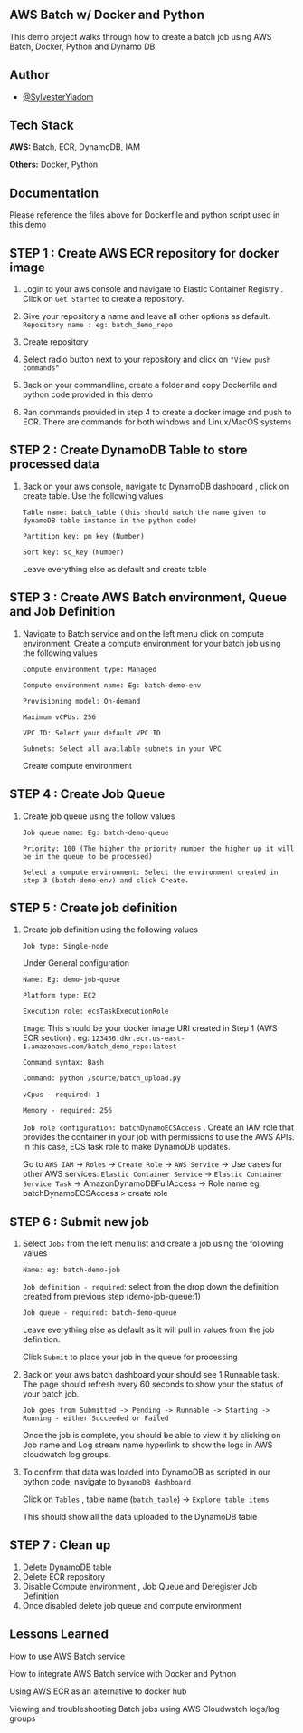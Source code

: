 
## AWS Batch w/ Docker and Python

This demo project walks through how to create a batch job using AWS Batch, Docker, Python and Dynamo DB



## Author

- [@SylvesterYiadom](https://www.linkedin.com/in/syyiadom/)


## Tech Stack

**AWS:** Batch, ECR, DynamoDB, IAM

**Others:** Docker, Python


## Documentation


Please reference the files above for Dockerfile and python script used in this demo

## STEP 1 : Create AWS ECR repository for docker image
1. Login to your aws console and navigate to Elastic Container Registry . Click on `Get Started` to create a repository.
2. Give your repository a name and leave all other options as default.  
`Repository name : eg: batch_demo_repo`

3. Create repository
4. Select radio button next to your repository and click on `"View push commands"`
5. Back on your commandline, create a folder and copy Dockerfile and python code provided in this demo
6. Ran commands provided in step 4 to create a docker image and push to ECR. There are commands for both windows and Linux/MacOS systems


## STEP 2 : Create DynamoDB Table to store processed data
1. Back on your aws console, navigate to DynamoDB dashboard , click on create table. Use the following values
    
    `Table name: batch_table (this should match the name given to dynamoDB table instance in the python code)`
    
    `Partition key: pm_key (Number)`

    `Sort key: sc_key (Number)`

    Leave everything else as default and create table

## STEP 3 : Create AWS Batch environment, Queue and Job Definition
1.  Navigate to Batch service and on the left menu click on compute environment. Create a compute environment for your batch job using the following values

    `Compute environment type: Managed`
    
    `Compute environment name: Eg: batch-demo-env`

    `Provisioning model: On-demand`

    `Maximum vCPUs: 256`

    `VPC ID: Select your default VPC ID`

    `Subnets: Select all available subnets in your VPC`

    Create compute environment

## STEP 4 : Create  Job Queue
1.  Create job queue using the follow values

    `Job queue name: Eg: batch-demo-queue`

    `Priority: 100 (The higher the priority number the higher up it will be in the queue to be processed)`

    `Select a compute environment: Select the environment created in step 3 (batch-demo-env) and click Create.`

## STEP 5 : Create job definition
1. Create job definition using the following values

    `Job type: Single-node`

    Under General configuration
    
    `Name: Eg: demo-job-queue`

    `Platform type: EC2`

    `Execution role: ecsTaskExecutionRole`

    `Image`: This should be your docker image URI created in Step 1 (AWS ECR section) . eg: `123456.dkr.ecr.us-east-1.amazonaws.com/batch_demo_repo:latest`

    `Command syntax: Bash`
 
    ```bash
    Command: python /source/batch_upload.py
    ```    
    `vCpus - required: 1`

    `Memory - required: 256`

    `Job role configuration: batchDynamoECSAccess` . Create an IAM role that provides the container in your job with permissions to use the AWS APIs. In this case, ECS task role to make DynamoDB updates.

    Go to `AWS IAM` -> `Roles` -> `Create Role` -> `AWS Service` -> Use cases for other AWS services: `Elastic Container Service` -> `Elastic Container Service Task` -> AmazonDynamoDBFullAccess -> Role name eg: batchDynamoECSAccess > create role



## STEP 6 : Submit new job
1.  Select `Jobs` from the left menu list and create a job using the following values

    `Name: eg: batch-demo-job`

    `Job definition - required`: select from the drop down the definition created from previous step (demo-job-queue:1)

    `Job queue - required: batch-demo-queue`

    Leave everything else as default as it will pull in values from the job definition.

    Click `Submit` to place your job in the queue for processing

2.  Back on your aws batch dashboard your should see 1 Runnable task. The page should refresh every 60 seconds to show your the status of your batch job.

    `Job goes from Submitted -> Pending -> Runnable -> Starting -> Running - either Succeeded or Failed`

    Once the job is complete, you should be able to view it by clicking on Job name and Log stream name hyperlink to show the logs in AWS cloudwatch log groups.

3. To confirm that data was loaded into DynamoDB as scripted in our python code, navigate to `DynamoDB dashboard`
 
    Click on `Tables` , table name (`batch_table`) -> `Explore table items`

    This should show all the data uploaded to the DynamoDB table


## STEP 7 : Clean up

1.  Delete DynamoDB table
2.  Delete ECR repository
3.  Disable Compute environment , Job Queue and Deregister Job Definition
4.  Once disabled delete job queue and compute environment


## Lessons Learned

How to use AWS Batch service

How to integrate AWS Batch service with Docker and Python

Using AWS ECR as an alternative to docker hub

Viewing and troubleshooting Batch jobs using AWS Cloudwatch logs/log groups
